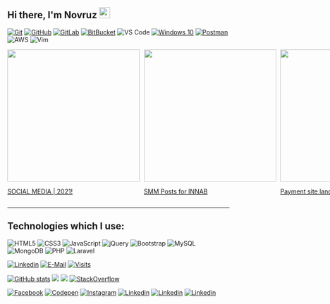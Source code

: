 ## Hi there, I'm Novruz <img src="https://media.giphy.com/media/hvRJCLFzcasrR4ia7z/giphy.gif" width="25px"></a>

[![Git](https://img.shields.io/badge/-Git-black?style=flat-square&logo=git)](https://git-scm.com/)
[![GitHub](https://img.shields.io/badge/-GitHub-181717?style=flat-square&logo=github)](https://www.github.com)
[![GitLab](https://img.shields.io/badge/-GitLab-FCA121?style=flat-square&logo=gitlab)](https://www.gitlab.com)
[![BitBucket](https://img.shields.io/badge/-BitBucket-darkblue?style=flat-square&logo=bitbucket)](https://bitbucket.org/)
![VS Code](https://img.shields.io/badge/-VS%20Code-007ACC?style=flat-square&logo=visual-studio-code)
[![Windows 10](https://img.shields.io/badge/Windows-0078D6?logo=windows&logoColor=white)](https://www.postman.com)
[![Postman](https://img.shields.io/badge/Postman-black?style=flat-square&logo=postman)](https://www.postman.com)
![AWS](https://img.shields.io/badge/AWS-%23FF9900.svg?logo=amazon-aws&logoColor=white)
![Vim](https://img.shields.io/badge/VIM-%2311AB00.svg?logo=vim&logoColor=white)

<div style="display: flex;gap: .6rem;"><a href="https:&#x2F;&#x2F;www.behance.net&#x2F;gallery&#x2F;134149667&#x2F;SOCIAL-MEDIA-2021"><img src="https:&#x2F;&#x2F;mir-s3-cdn-cf.behance.net&#x2F;projects&#x2F;404&#x2F;5771a0134149667.Y3JvcCw5OTksNzgyLDAsMA.png" width="300" /><p>SOCIAL MEDIA | 2021!</p></a><a href="https:&#x2F;&#x2F;www.behance.net&#x2F;gallery&#x2F;87574843&#x2F;SMM-Posts-for-INNAB"><img src="https:&#x2F;&#x2F;mir-s3-cdn-cf.behance.net&#x2F;projects&#x2F;404&#x2F;ad488387574843.Y3JvcCw4MDgsNjMyLDAsMA.png" width="300" /><p>SMM Posts for INNAB</p></a><a href="https:&#x2F;&#x2F;www.behance.net&#x2F;gallery&#x2F;63333259&#x2F;Payment-site-land-page"><img src="https:&#x2F;&#x2F;mir-s3-cdn-cf.behance.net&#x2F;projects&#x2F;404&#x2F;3288b463333259.Y3JvcCw4MTAsNjM0LDAsMA.png" width="300" /><p>Payment site land page</p></a></div>


<hr>

## Technologies which I use:

![HTML5](https://img.shields.io/badge/html5-%23E34F26.svg?style=for-the-badge&logo=html5&logoColor=white)
![CSS3](https://img.shields.io/badge/css3-%231572B6.svg?style=for-the-badge&logo=css3&logoColor=white)
![JavaScript](https://img.shields.io/badge/javascript-%23323330.svg?style=for-the-badge&logo=javascript&logoColor=%23F7DF1E)
![jQuery](https://img.shields.io/badge/jquery-%230769AD.svg?style=for-the-badge&logo=jquery&logoColor=white)
![Bootstrap](https://img.shields.io/badge/bootstrap-%23563D7C.svg?style=for-the-badge&logo=bootstrap&logoColor=white)
![MySQL](https://img.shields.io/badge/mysql-%2300f.svg?style=for-the-badge&logo=mysql&logoColor=white)
![MongoDB](https://img.shields.io/badge/MongoDB-%234ea94b.svg?style=for-the-badge&logo=mongodb&logoColor=white)
![PHP](https://img.shields.io/badge/php-%23777BB4.svg?style=for-the-badge&logo=php&logoColor=white)
![Laravel](https://img.shields.io/badge/laravel-%23FF2D20.svg?style=for-the-badge&logo=laravel&logoColor=white)

[![Linkedin](https://img.shields.io/badge/linked-in-369?style=flat-square&logo=linkedin&logoColor=white&color=blue)](https://www.linkedin.com/in/novruzrhmv)
[![E-Mail](https://img.shields.io/badge/email-reveal-2a8?style=flat-square&logo=gmail&logoColor=white)](mailto:novruzrehimov@gmail.com)
[![Visits](https://komarev.com/ghpvc/?username=novruzrhmv&logo=GitHub&label=vists&color=336699&logoColor=white&style=flat-square)](https://github.com/novruzrhmv)

[![GitHub stats](https://github-readme-stats.vercel.app/api?username=novruzrhmv&theme=tokyonight)](https://github.com/novruzrhmv)
<img src="https://github-readme-stats.vercel.app/api/wakatime?username=novruzrhmv&theme=tokyonight" /> 
<img src="https://github-readme-stats.vercel.app/api/top-langs/?username=novruzrhmv&count_private=true&theme=tokyonight" />
[![StackOverflow](https://github-readme-stackoverflow.vercel.app/?userID=10311592&theme=dark)](https://stackoverflow.com/users/10311592/novruzrhmv)

[![Facebook](https://img.shields.io/badge/Facebook-1877F2?style=for-the-badge&logo=facebook&logoColor=white)](https://facebook.com/novruzrhmv)
[![Codepen](https://img.shields.io/badge/Codepen-000000?style=for-the-badge&logo=codepen&logoColor=white)](https://codepen.io/novruzrhmv)
[![Instagram](https://img.shields.io/badge/Instagram-E4405F?style=for-the-badge&logo=instagram&logoColor=white)](https://instagram.com/novruzrhmv)
[![Linkedin](https://img.shields.io/badge/LinkedIn-0077B5?style=for-the-badge&logo=linkedin&logoColor=white)](https://www.linkedin.com/in/novruzrhmv)
[![Linkedin](https://img.shields.io/badge/Instagram-E4405F?style=for-the-badge&logo=instagram&logoColor=white)](https://www.linkedin.com/in/novruzrhmv)
[![Linkedin](https://img.shields.io/badge/Instagram-E4405F?style=for-the-badge&logo=instagram&logoColor=white)](https://www.linkedin.com/in/novruzrhmv)

